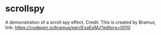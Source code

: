 # scrollspy
A demonstration of a scroll spy effect.
Credit: This is created by Bramus, link: https://codepen.io/bramus/pen/ExaEqMJ?editors=0010
